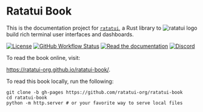# Ratatui Book

<img align="right" src="https://avatars.githubusercontent.com/u/125200832?s=128&v=4" alt="ratatui logo">

This is the documentation project for [`ratatui`](https://github.com/ratatui-org/ratatui), a Rust
library to build rich terminal user interfaces and dashboards.

[![License](https://img.shields.io/crates/l/ratatui?style=for-the-badge)](./LICENSE.md)
[![GitHub Workflow Status](https://img.shields.io/github/actions/workflow/status/ratatui-org/ratatui-book/mdbook.yml?label=Github%20Pages&logo=github&style=for-the-badge)](https://github.com/ratatui-org/ratatui-book/actions/workflows/mdbook.yml)
[![Read the documentation](https://img.shields.io/badge/Read-Documentation-blue?style=for-the-badge)](https://ratatui-org.github.io/ratatui-book/)
[![Discord](https://img.shields.io/discord/1070692720437383208?label=discord&logo=discord&style=for-the-badge)](https://discord.gg/pMCEU9hNEj)

To read the book online, visit:

<https://ratatui-org.github.io/ratatui-book/>.

To read this book locally, run the following:

```shell
git clone -b gh-pages https://github.com/ratatui-org/ratatui-book
cd ratatui-book
python -m http.server # or your favorite way to serve local files
```
